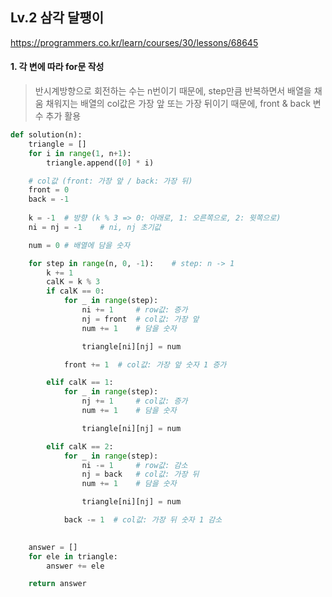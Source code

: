 ## Lv.2 삼각 달팽이

https://programmers.co.kr/learn/courses/30/lessons/68645

#### 1. 각 변에 따라 for문 작성
> 반시계방향으로 회전하는 수는 n번이기 때문에, step만큼 반복하면서 배열을 채움
> 채워지는 배열의 col값은 가장 앞 또는 가장 뒤이기 때문에, front & back 변수 추가 활용

```python 
def solution(n):
    triangle = []
    for i in range(1, n+1):
        triangle.append([0] * i)

    # col값 (front: 가장 앞 / back: 가장 뒤)
    front = 0
    back = -1
    
    k = -1  # 방향 (k % 3 => 0: 아래로, 1: 오른쪽으로, 2: 윗쪽으로)
    ni = nj = -1    # ni, nj 초기값

    num = 0 # 배열에 담을 숫자

    for step in range(n, 0, -1):    # step: n -> 1
        k += 1
        calK = k % 3
        if calK == 0:
            for _ in range(step):
                ni += 1     # row값: 증가
                nj = front  # col값: 가장 앞
                num += 1    # 담을 숫자

                triangle[ni][nj] = num

            front += 1  # col값: 가장 앞 숫자 1 증가

        elif calK == 1:
            for _ in range(step):
                nj += 1     # col값: 증가
                num += 1    # 담을 숫자

                triangle[ni][nj] = num

        elif calK == 2:
            for _ in range(step):
                ni -= 1     # row값: 감소
                nj = back   # col값: 가장 뒤
                num += 1    # 담을 숫자

                triangle[ni][nj] = num

            back -= 1  # col값: 가장 뒤 숫자 1 감소

    
    answer = []
    for ele in triangle:
        answer += ele

    return answer
```
